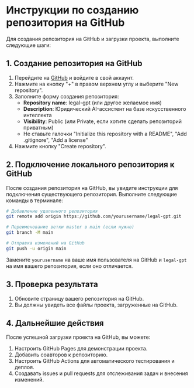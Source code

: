 # Инструкции по созданию репозитория на GitHub

Для создания репозитория на GitHub и загрузки проекта, выполните следующие шаги:

## 1. Создание репозитория на GitHub

1. Перейдите на [GitHub](https://github.com/) и войдите в свой аккаунт.
2. Нажмите на кнопку "+" в правом верхнем углу и выберите "New repository".
3. Заполните форму создания репозитория:
   - **Repository name**: legal-gpt (или другое желаемое имя)
   - **Description**: Юридический AI-ассистент на базе искусственного интеллекта
   - **Visibility**: Public (или Private, если хотите сделать репозиторий приватным)
   - Не ставьте галочки "Initialize this repository with a README", "Add .gitignore", "Add a license"
4. Нажмите кнопку "Create repository".

## 2. Подключение локального репозитория к GitHub

После создания репозитория на GitHub, вы увидите инструкции для подключения существующего репозитория. Выполните следующие команды в терминале:

```bash
# Добавление удаленного репозитория
git remote add origin https://github.com/yourusername/legal-gpt.git

# Переименование ветки master в main (если нужно)
git branch -M main

# Отправка изменений на GitHub
git push -u origin main
```

Замените `yourusername` на ваше имя пользователя на GitHub и `legal-gpt` на имя вашего репозитория, если оно отличается.

## 3. Проверка результата

1. Обновите страницу вашего репозитория на GitHub.
2. Вы должны увидеть все файлы проекта, загруженные на GitHub.

## 4. Дальнейшие действия

После успешной загрузки проекта на GitHub, вы можете:

1. Настроить GitHub Pages для демонстрации проекта.
2. Добавить соавторов к репозиторию.
3. Настроить GitHub Actions для автоматического тестирования и деплоя.
4. Создавать issues и pull requests для отслеживания задач и внесения изменений.